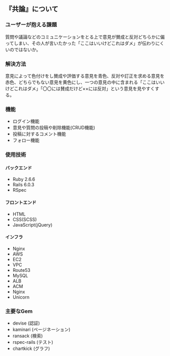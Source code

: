 ## 『共論』について

### ユーザーが抱える課題
 質問や議論などのコミュニケーションをとる上で意見が賛成と反対どちらかに偏ってしまい、その人が言いたかった「ここはいいけどこれはダメ」が伝わりにくいのではないか。

### 解決方法
 意見によって色付けをし賛成や評価する意見を青色、反対や訂正を求める意見を赤色、どちらでもない意見を黄色にし、一つの意見の中に含まれる「ここはいいけどこれはダメ」「〇〇には賛成だけど××には反対」という意見を見やすくする。
  
### 機能
* ログイン機能
* 意見や質問の投稿や削除機能(CRUD機能)
* 投稿に対するコメント機能
* フォロー機能

### 使用技術
#### バックエンド
* Ruby 2.6.6
* Rails 6.0.3
* RSpec
#### フロントエンド
* HTML
* CSS(SCSS)
* JavaScript(jQuery)
#### インフラ
* Nginx
* AWS
 * EC2
 * VPC
 * Route53
 * MySQL
 * ALB
 * ACM
* Nginx
* Unicorn

### 主要なGem
* devise (認証)
* kaminari (ページネーション)
* ransack (検索)
* rspec-rails (テスト)
* chartkick (グラフ)
